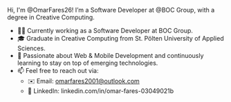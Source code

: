 Hi, I'm @OmarFares26!
I’m a Software Developer at @BOC Group, with a degree in Creative Computing.
- 👨‍💻 Currently working as a Software Developer at BOC Group.
- 🎓 Graduate in Creative Computing from St. Pölten University of Applied Sciences.
- 🌱 Passionate about Web & Mobile Development and continuously learning to stay on top of emerging technologies.
- 📫 Feel free to reach out via:
  -  ✉️ Email: omarfares2001@outlook.com
  -  💼 LinkedIn: linkedin.com/in/omar-fares-03049021b
